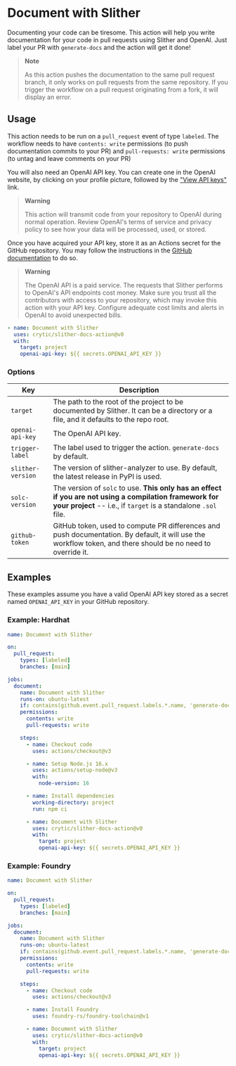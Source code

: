 # Document with Slither

Documenting your code can be tiresome. This action will help you write
documentation for your code in pull requests using Slither and OpenAI. Just
label your PR with `generate-docs` and the action will get it done!

> **Note**
>
> As this action pushes the documentation to the same pull request branch, it
> only works on pull requests from the same repository. If you trigger the
> workflow on a pull request originating from a fork, it will display an error.

## Usage

This action needs to be run on a `pull_request` event of type `labeled`. The
workflow needs to have `contents: write` permissions (to push documentation
commits to your PR) and `pull-requests: write` permissions (to untag and leave
comments on your PR)

You will also need an OpenAI API key. You can create one in the OpenAI website,
by clicking on your profile picture, followed by the ["View API
keys"](https://platform.openai.com/account/api-keys) link.

> **Warning**
>
> This action will transmit code from your repository to OpenAI during normal
> operation. Review OpenAI's terms of service and privacy policy to see how your
> data will be processed, used, or stored.

Once you have acquired your API key, store it as an Actions secret for the
GitHub repository. You may follow the instructions in the [GitHub
documentation](https://docs.github.com/en/actions/security-guides/encrypted-secrets#creating-encrypted-secrets-for-a-repository)
to do so.

> **Warning**
>
> The OpenAI API is a paid service. The requests that Slither performs to
> OpenAI's API endpoints cost money. Make sure you trust all the contributors
> with access to your repository, which may invoke this action with your API
> key. Configure adequate cost limits and alerts in OpenAI to avoid unexpected
> bills.

```yaml
- name: Document with Slither
  uses: crytic/slither-docs-action@v0
  with:
    target: project
    openai-api-key: ${{ secrets.OPENAI_API_KEY }}
```

### Options

| Key              | Description
|------------------|------------
| `target`         | The path to the root of the project to be documented by Slither. It can be a directory or a file, and it defaults to the repo root.
| `openai-api-key` | The OpenAI API key.
| `trigger-label`  | The label used to trigger the action. `generate-docs` by default.
| `slither-version`| The version of slither-analyzer to use. By default, the latest release in PyPI is used.
| `solc-version`   | The version of `solc` to use. **This only has an effect if you are not using a compilation framework for your project** -- i.e., if `target` is a standalone `.sol` file.
| `github-token`   | GitHub token, used to compute PR differences and push documentation. By default, it will use the workflow token, and there should be no need to override it.

## Examples

These examples assume you have a valid OpenAI API key stored as a secret named
`OPENAI_API_KEY` in your GitHub repository.

### Example: Hardhat

```yaml
name: Document with Slither

on:
  pull_request:
    types: [labeled]
    branches: [main]

jobs:
  document:
    name: Document with Slither
    runs-on: ubuntu-latest
    if: contains(github.event.pull_request.labels.*.name, 'generate-docs')
    permissions:
      contents: write
      pull-requests: write

    steps:
      - name: Checkout code
        uses: actions/checkout@v3

      - name: Setup Node.js 16.x
        uses: actions/setup-node@v3
        with:
          node-version: 16

      - name: Install dependencies
        working-directory: project
        run: npm ci

      - name: Document with Slither
        uses: crytic/slither-docs-action@v0
        with:
          target: project
          openai-api-key: ${{ secrets.OPENAI_API_KEY }}
```

### Example: Foundry

```yaml
name: Document with Slither

on:
  pull_request:
    types: [labeled]
    branches: [main]

jobs:
  document:
    name: Document with Slither
    runs-on: ubuntu-latest
    if: contains(github.event.pull_request.labels.*.name, 'generate-docs')
    permissions:
      contents: write
      pull-requests: write

    steps:
      - name: Checkout code
        uses: actions/checkout@v3

      - name: Install Foundry
        uses: foundry-rs/foundry-toolchain@v1

      - name: Document with Slither
        uses: crytic/slither-docs-action@v0
        with:
          target: project
          openai-api-key: ${{ secrets.OPENAI_API_KEY }}
```
